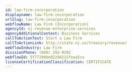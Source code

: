 ```yaml
---
id: law-firm-incorporation
displayname: law-firm-incorporation
urlSlug: law-firm-incorporation
webflowName: Law Firm (Incorporation)
agencyId: nj-revenue-enterprise-services
agencyAdditionalContext: Business Services
callToActionText: Start a Law Firm
callToActionLink: http://state.nj.us/treasury/revenue/
webflowIndustry: Law Firm
divisionPhone: (609) 292-9292
webflowId: 5f77296be02294215feaa5ca
licenseCertificationClassification: CERTIFICATE
---
```

